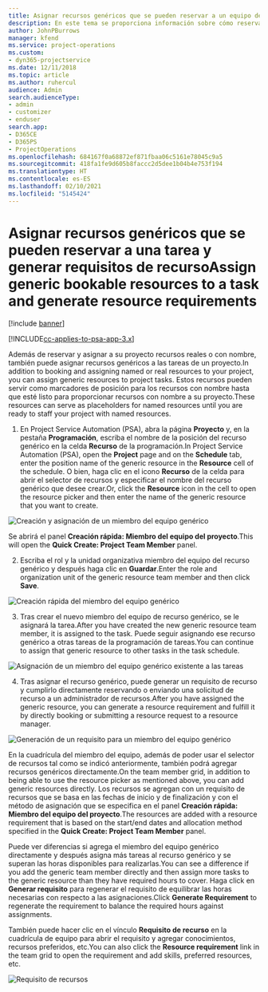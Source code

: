 ```yaml
---
title: Asignar recursos genéricos que se pueden reservar a un equipo de proyecto y tareas
description: En este tema se proporciona información sobre cómo reservar recursos genéricos para equipos de proyectos y tareas.
author: JohnPBurrows
manager: kfend
ms.service: project-operations
ms.custom:
- dyn365-projectservice
ms.date: 12/11/2018
ms.topic: article
ms.author: ruhercul
audience: Admin
search.audienceType:
- admin
- customizer
- enduser
search.app:
- D365CE
- D365PS
- ProjectOperations
ms.openlocfilehash: 684167f0a68872ef871fbaa06c5161e78045c9a5
ms.sourcegitcommit: 418fa1fe9d605b8faccc2d5dee1b04b4e753f194
ms.translationtype: HT
ms.contentlocale: es-ES
ms.lasthandoff: 02/10/2021
ms.locfileid: "5145424"
---
```

# <a name="assign-generic-bookable-resources-to-a-task-and-generate-resource-requirements"></a><span data-ttu-id="e8c80-103">Asignar recursos genéricos que se pueden reservar a una tarea y generar requisitos de recurso</span><span class="sxs-lookup"><span data-stu-id="e8c80-103">Assign generic bookable resources to a task and generate resource requirements</span></span> 

[!include [banner](../includes/psa-now-project-operations.md)]

[!INCLUDE[cc-applies-to-psa-app-3.x](../includes/cc-applies-to-psa-app-3x.md)]

<span data-ttu-id="e8c80-104">Además de reservar y asignar a su proyecto recursos reales o con nombre, también puede asignar recursos genéricos a las tareas de un proyecto.</span><span class="sxs-lookup"><span data-stu-id="e8c80-104">In addition to booking and assigning named or real resources to your project, you can assign generic resources to project tasks.</span></span> <span data-ttu-id="e8c80-105">Estos recursos pueden servir como marcadores de posición para los recursos con nombre hasta que esté listo para proporcionar recursos con nombre a su proyecto.</span><span class="sxs-lookup"><span data-stu-id="e8c80-105">These resources can serve as placeholders for named resources until you are ready to staff your project with named resources.</span></span> 

1. <span data-ttu-id="e8c80-106">En Project Service Automation (PSA), abra la página **Proyecto** y, en la pestaña **Programación**, escriba el nombre de la posición del recurso genérico en la celda **Recurso** de la programación.</span><span class="sxs-lookup"><span data-stu-id="e8c80-106">In Project Service Automation (PSA), open the **Project** page and on the **Schedule** tab, enter the position name of the generic resource in the **Resource** cell of the schedule.</span></span> <span data-ttu-id="e8c80-107">O bien, haga clic en el icono **Recurso** de la celda para abrir el selector de recursos y especificar el nombre del recurso genérico que desee crear.</span><span class="sxs-lookup"><span data-stu-id="e8c80-107">Or, click the **Resource** icon in the cell to open the resource picker and then enter the name of the generic resource that you want to create.</span></span>

![Creación y asignación de un miembro del equipo genérico](media/RM-how-to-9.png)

<span data-ttu-id="e8c80-109">Se abrirá el panel **Creación rápida: Miembro del equipo del proyecto**.</span><span class="sxs-lookup"><span data-stu-id="e8c80-109">This will open the **Quick Create: Project Team Member** panel.</span></span> 

2. <span data-ttu-id="e8c80-110">Escriba el rol y la unidad organizativa miembro del equipo del recurso genérico y después haga clic en **Guardar**.</span><span class="sxs-lookup"><span data-stu-id="e8c80-110">Enter the role and organization unit of the generic resource team member and then click **Save**.</span></span>

![Creación rápida del miembro del equipo genérico](media/RM-how-to-10.png)

3. <span data-ttu-id="e8c80-112">Tras crear el nuevo miembro del equipo de recurso genérico, se le asignará la tarea.</span><span class="sxs-lookup"><span data-stu-id="e8c80-112">After you have created the new generic resource team member, it is assigned to the task.</span></span> <span data-ttu-id="e8c80-113">Puede seguir asignando ese recurso genérico a otras tareas de la programación de tareas.</span><span class="sxs-lookup"><span data-stu-id="e8c80-113">You can continue to assign that generic resource to other tasks in the task schedule.</span></span>

![Asignación de un miembro del equipo genérico existente a las tareas](media/RM-how-to-11.png)

4. <span data-ttu-id="e8c80-115">Tras asignar el recurso genérico, puede generar un requisito de recurso y cumplirlo directamente reservando o enviando una solicitud de recurso a un administrador de recursos.</span><span class="sxs-lookup"><span data-stu-id="e8c80-115">After you have assigned the generic resource, you can generate a resource requirement and fulfill it by directly booking or submitting a resource request to a resource manager.</span></span>

![Generación de un requisito para un miembro del equipo genérico](media/RM-how-to-12.png)

<span data-ttu-id="e8c80-117">En la cuadrícula del miembro del equipo, además de poder usar el selector de recursos tal como se indicó anteriormente, también podrá agregar recursos genéricos directamente.</span><span class="sxs-lookup"><span data-stu-id="e8c80-117">On the team member grid, in addition to being able to use the resource picker as mentioned above, you can add generic resources directly.</span></span> <span data-ttu-id="e8c80-118">Los recursos se agregan con un requisito de recursos que se basa en las fechas de inicio y de finalización y con el método de asignación que se especifica en el panel **Creación rápida: Miembro del equipo del proyecto**.</span><span class="sxs-lookup"><span data-stu-id="e8c80-118">The resources are added with a resource requirement that is based on the start/end dates and allocation method specified in the **Quick Create: Project Team Member** panel.</span></span>

<span data-ttu-id="e8c80-119">Puede ver diferencias si agrega el miembro del equipo genérico directamente y después asigna más tareas al recurso genérico y se superan las horas disponibles para realizarlas.</span><span class="sxs-lookup"><span data-stu-id="e8c80-119">You can see a difference if you add the generic team member directly and then assign more tasks to the generic resource than they have required hours to cover.</span></span> <span data-ttu-id="e8c80-120">Haga click en **Generar requisito** para regenerar el requisito de equilibrar las horas necesarias con respecto a las asignaciones.</span><span class="sxs-lookup"><span data-stu-id="e8c80-120">Click **Generate Requirement** to regenerate the requirement to balance the required hours against assignments.</span></span>

<span data-ttu-id="e8c80-121">También puede hacer clic en el vínculo **Requisito de recurso** en la cuadrícula de equipo para abrir el requisito y agregar conocimientos, recursos preferidos, etc.</span><span class="sxs-lookup"><span data-stu-id="e8c80-121">You can also click the **Resource requirement** link in the team grid to open the requirement and add skills, preferred resources, etc.</span></span>

![Requisito de recursos](media/RM-how-to-13.png)

